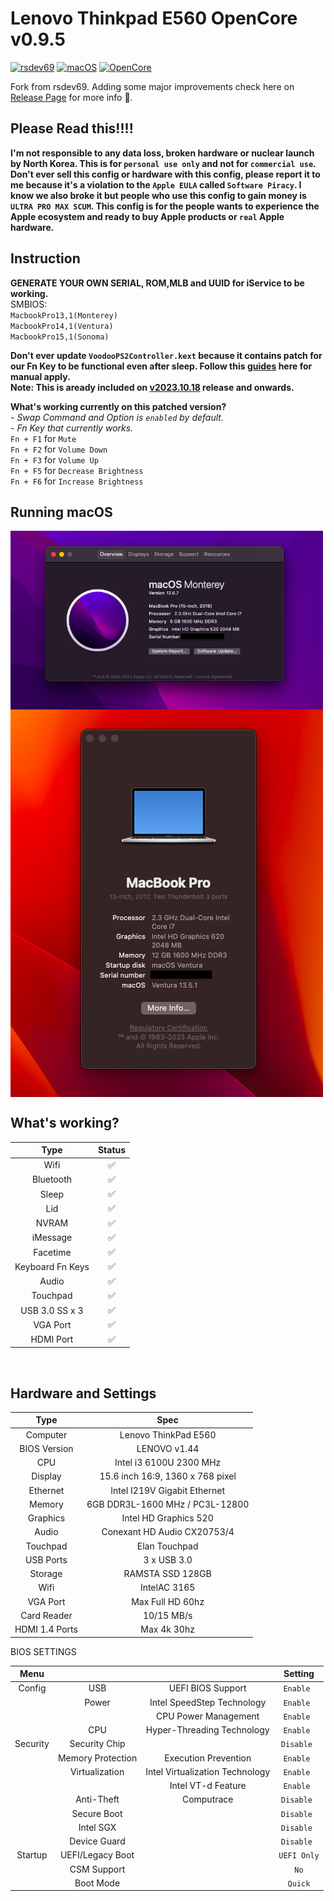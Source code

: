 # Lenovo Thinkpad E560 OpenCore v0.9.5


[![rsdev69](https://img.shields.io/badge/rsdev69-fork-green?logo=github)](https://github.com/rsdev69/ThinkPad-E560-Hackintosh)
[![macOS](https://img.shields.io/badge/Apple-macOS-white)](https://developer.apple.com/documentation/macos-release-notes)
[![OpenCore](https://img.shields.io/badge/OpenCore-0.9.5-blue)](https://github.com/acidanthera/OpenCorePkg)


Fork from rsdev69. Adding some major improvements check here on [Release Page](https://github.com/KenDxD/Lenovo-Thinkpad-E560-Hackintosh/releases) for more info 🥹.

## Please Read this!!!!

**I'm not responsible to any data loss, broken hardware or nuclear launch by North Korea. This is for `personal use only` and not for `commercial use`. Don't ever sell this config or hardware with this config, please report it to me because it's a violation to the `Apple EULA` called `Software Piracy`. I know we also broke it but people who use this config to gain money is `ULTRA PRO MAX SCUM`. This config is for the people wants to experience the Apple ecosystem and ready to buy Apple products or `real` Apple hardware.**

## Instruction

<strong>GENERATE YOUR OWN SERIAL, ROM,MLB and UUID for iService to be working.</strong><br>
SMBIOS: <br>
`MacbookPro13,1(Monterey)` <br>
`MacbookPro14,1(Ventura)` <br>
`MacbookPro15,1(Sonoma)` <br>

<strong>Don't ever update `VoodooPS2Controller.kext` because it contains patch for our Fn Key to be functional even after sleep. Follow this [guides](https://github.com/KenDxD/Lenovo-Thinkpad-E560-Hackintosh/blob/main/Custom%20patch/Guide.md) here for manual apply. <br> Note: This is aready included on [v2023.10.18](https://github.com/KenDxD/Lenovo-Thinkpad-E560-Hackintosh/releases/tag/v2023.10.18) release and onwards.</strong><br>

**What's working currently on this patched version?**<br>
*- Swap Command and Option is `enabled` by default.*<br>
*- Fn Key that currently works.*<br>
`Fn + F1` for `Mute`<br>
`Fn + F2` for `Volume Down`<br>
`Fn + F3` for `Volume Up`<br>
`Fn + F5` for `Decrease Brightness`<br>
`Fn + F6` for `Increase Brightness`<br>

## Running macOS

<img align="center" src="./img/specsmonterey.png" alt="specsmonterey" width="500">
<img align="center" src="./img/specsventura.png" alt="specsventura" width="500">

<br clear="right">

## What's working?

| Type               | Status   |
|:------------------:|:--------:|
| Wifi               |    ✅    |
| Bluetooth          |    ✅    |
| Sleep              |    ✅    |
| Lid                |    ✅    |
| NVRAM              |    ✅    |
| iMessage           |    ✅    |
| Facetime           |    ✅    |
| Keyboard Fn Keys   |    ✅    |
| Audio              |    ✅    |
| Touchpad           |    ✅    |
| USB 3.0 SS x 3     |    ✅    |
| VGA Port           |    ✅    |
| HDMI Port          |    ✅    |


<br clear="right">
 
## Hardware and Settings

| Type             | Spec                                  |
|:----------------:|:-------------------------------------:|
| Computer         | Lenovo ThinkPad E560                  |
| BIOS Version     | LENOVO v1.44                          |
| CPU              | Intel i3 6100U 2300 MHz               |
| Display          | 15.6 inch 16:9, 1360 x 768 pixel      |
| Ethernet         | Intel I219V Gigabit Ethernet          |
| Memory           | 6GB DDR3L-1600 MHz / PC3L-12800       |
| Graphics         | Intel HD Graphics 520                 |
| Audio            | Conexant HD Audio CX20753/4           |
| Touchpad         | Elan Touchpad                         |
| USB Ports        | 3 x USB 3.0                           |
| Storage          | RAMSTA SSD 128GB                      |
| Wifi             | IntelAC 3165                          |
| VGA Port         | Max Full HD 60hz                      |
| Card Reader      | 10/15 MB/s                            |
| HDMI 1.4 Ports   | Max 4k 30hz                           |

BIOS SETTINGS

| Menu       |                     |                                   | Setting       |
|:----------:|:-------------------:|:---------------------------------:|:-------------:|
| Config     | USB                 | UEFI BIOS Support                 | `Enable `     |
|            | Power               | Intel SpeedStep Technology        | `Enable `     |
|            |                     | CPU Power Management              | `Enable `     |
|            | CPU                 | Hyper-Threading Technology        | `Enable `     |
| Security   | Security Chip       |                                   | `Disable `    |
|            | Memory Protection   | Execution Prevention              | `Enable `     |
|            | Virtualization      | Intel Virtualization Technology   | `Enable `     |
|            |                     | Intel VT-d Feature                | `Enable `     |
|            | Anti-Theft          | Computrace                        | `Disable `    |
|            | Secure Boot         |                                   | `Disable `    |
|            | Intel SGX           |                                   | `Disable `    |
|            | Device Guard        |                                   | `Disable `    |
| Startup    | UEFI/Legacy Boot    |                                   | `UEFI Only`   |
|            | CSM Support         |                                   | `No`          |
|            | Boot Mode           |                                   | `Quick`       |
